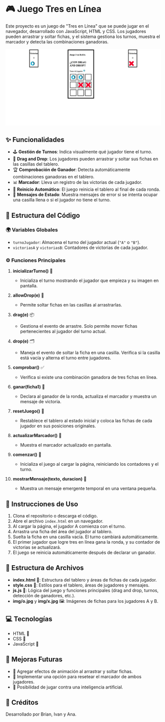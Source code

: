 # 🎮 Juego Tres en Línea

Este proyecto es un juego de "Tres en Línea" que se puede jugar en el navegador, desarrollado con JavaScript, HTML y CSS. Los jugadores pueden arrastrar y soltar fichas, y el sistema gestiona los turnos, muestra el marcador y detecta las combinaciones ganadoras.

![Ejemplo del juego](assets/jj.jpg)

## ✨ Funcionalidades

- 🕹️ **Gestión de Turnos**: Indica visualmente qué jugador tiene el turno.
- 🎲 **Drag and Drop**: Los jugadores pueden arrastrar y soltar sus fichas en las casillas del tablero.
- 🏆 **Comprobación de Ganador**: Detecta automáticamente combinaciones ganadoras en el tablero.
- 📊 **Marcador**: Lleva un registro de las victorias de cada jugador.
- 🔄 **Reinicio Automático**: El juego reinicia el tablero al final de cada ronda.
- 💬 **Mensajes de Estado**: Muestra mensajes de error si se intenta ocupar una casilla llena o si el jugador no tiene el turno.

## 🔧 Estructura del Código

### 🌍 Variables Globales

- `turnoJugador`: Almacena el turno del jugador actual (`"A"` o `"B"`).
- `victoriasA` y `victoriasB`: Contadores de victorias de cada jugador.

### ⚙️ Funciones Principales

1. **inicializarTurno()** 🎉
   - Inicializa el turno mostrando el jugador que empieza y su imagen en pantalla.

2. **allowDrop(e)** 🚧
   - Permite soltar fichas en las casillas al arrastrarlas.

3. **drag(e)** 📦
   - Gestiona el evento de arrastre. Solo permite mover fichas pertenecientes al jugador del turno actual.

4. **drop(e)** 🗂️
   - Maneja el evento de soltar la ficha en una casilla. Verifica si la casilla está vacía y alterna el turno entre jugadores.

5. **comprobar()** ✅
   - Verifica si existe una combinación ganadora de tres fichas en línea.

6. **ganar(ficha1)** 🏅
   - Declara al ganador de la ronda, actualiza el marcador y muestra un mensaje de victoria.

7. **resetJuego()** 🔄
   - Restablece el tablero al estado inicial y coloca las fichas de cada jugador en sus posiciones originales.

8. **actualizarMarcador()** 🧮
   - Muestra el marcador actualizado en pantalla.

9. **comenzar()** 🚀
   - Inicializa el juego al cargar la página, reiniciando los contadores y el turno.

10. **mostrarMensaje(texto, duracion)** 💬
    - Muestra un mensaje emergente temporal en una ventana pequeña.

## 📄 Instrucciones de Uso

1. Clona el repositorio o descarga el código.
2. Abre el archivo `index.html` en un navegador.
3. Al cargar la página, el jugador A comienza con el turno.
4. Arrastra una ficha del área del jugador al tablero.
5. Suelta la ficha en una casilla vacía. El turno cambiará automáticamente.
6. El primer jugador que logre tres en línea gana la ronda, y su contador de victorias se actualizará.
7. El juego se reinicia automáticamente después de declarar un ganador.

## 📂 Estructura de Archivos

- **index.html** 📄: Estructura del tablero y áreas de fichas de cada jugador.
- **style.css** 🎨: Estilos para el tablero, áreas de jugadores y mensajes.
- **js.js** 🚀: Lógica del juego y funciones principales (drag and drop, turnos, detección de ganadores, etc.).
- **img/o.jpg** y **img/x.jpg** 🖼️: Imágenes de fichas para los jugadores A y B.

## 💻 Tecnologías

- HTML 🧱
- CSS 🎨
- JavaScript 📜

## 🚀 Mejoras Futuras

- 💫 Agregar efectos de animación al arrastrar y soltar fichas.
- 🔢 Implementar una opción para resetear el marcador de ambos jugadores.
- 🤖 Posibilidad de jugar contra una inteligencia artificial.

## 🙌 Créditos

Desarrollado por Brian, Ivan y Ana.
